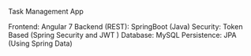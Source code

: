 Task Management App 

Frontend:	Angular 7
Backend (REST):	SpringBoot (Java)
Security:	Token Based (Spring Security and JWT )
Database: MySQL 
Persistence:	JPA (Using Spring Data)